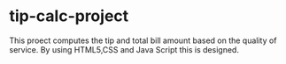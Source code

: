 # tip-calc-project
 This proect  computes the tip and total bill amount based on the quality of service. By using HTML5,CSS and Java Script this is designed.
